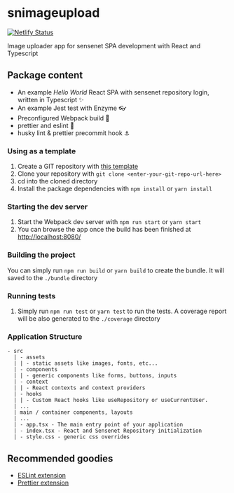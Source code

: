 # snimageupload

[![Netlify Status](https://api.netlify.com/api/v1/badges/27d0d4bf-7ccf-4260-82be-defc10590e30/deploy-status)](https://app.netlify.com/sites/snimageupload/deploys)

Image uploader app for sensenet SPA development with React and Typescript

## Package content

- An example _Hello World_ React SPA with sensenet repository login, written in Typescript ✨
- An example Jest test with Enzyme 👓
- Preconfigured Webpack build 🧱
- prettier and eslint 💅
- husky lint & prettier precommit hook ⚓

### Using as a template

1. Create a GIT repository with [this template](https://github.com/sn-panda/snimageupload)
1. Clone your repository with `git clone <enter-your-git-repo-url-here>`
1. cd into the cloned directory
1. Install the package dependencies with `npm install` or `yarn install`

### Starting the dev server

1. Start the Webpack dev server with `npm run start` or `yarn start`
1. You can browse the app once the build has been finished at [http://localhost:8080/](http://localhost:8080/)

### Building the project

You can simply run `npm run build` or `yarn build` to create the bundle. It will saved to the `./bundle` directory

### Running tests

1. Simply run `npm run test` or `yarn test` to run the tests. A coverage report will be also generated to the `./coverage` directory

### Application Structure

```
- src
  | - assets
  | | - static assets like images, fonts, etc...
  | - components
  | | - generic components like forms, buttons, inputs
  | - context
  | | - React contexts and context providers
  | - hooks
  | | - Custom React hooks like useRepository or useCurrentUser.
  | ...
  | main / container components, layouts
  | ...
  | - app.tsx - The main entry point of your application
  | - index.tsx - React and Sensenet Repository initialization
  | - style.css - generic css overrides
```

## Recommended goodies

- [ESLint extension](https://marketplace.visualstudio.com/items?itemName=dbaeumer.vscode-eslint)
- [Prettier extension](https://marketplace.visualstudio.com/items?itemName=esbenp.prettier-vscode)
